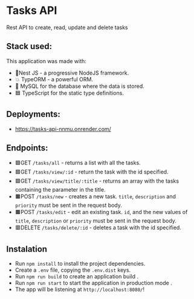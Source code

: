 # Tasks API

Rest API to create, read, update and delete tasks

## Stack used:

This application was made with:

- 🐯Nest JS - a progressive NodeJS framework.
- 💥 TypeORM - a powerful ORM.
- 🐘 MySQL for the database where the data is stored.
- 🟦 TypeScript for the static type definitions.

## Deployments:

- https://tasks-api-nnmu.onrender.com/

## Endpoints:

- 🟩GET `/tasks/all` - returns a list with all the tasks.
- 🟩GET `/tasks/view/:id` - return the task with the id specified.
- 🟩GET `/tasks/view/title/:title` - returns an array with the tasks containing the parameter in the title.
- 🟫POST `/tasks/new` - creates a new task. `title`, `description` and `priority` must be sent in the request body.
- 🟫POST `/tasks/edit` - edit an existing task. `id`, and the new values of `title`, `description` or `priority` must be sent in the request body.
- 🟥DELETE `/tasks/delete/:id` - deletes a task with the id specified.

## Instalation

- Run `npm install` to install the project dependencies.
- Create a `.env` file, copying the `.env.dist` keys.
- Run `npm run build` to create an application build .
- Run `npm run start` to start the application in production mode .
- The app will be listening at `http://localhost:8080/`!
